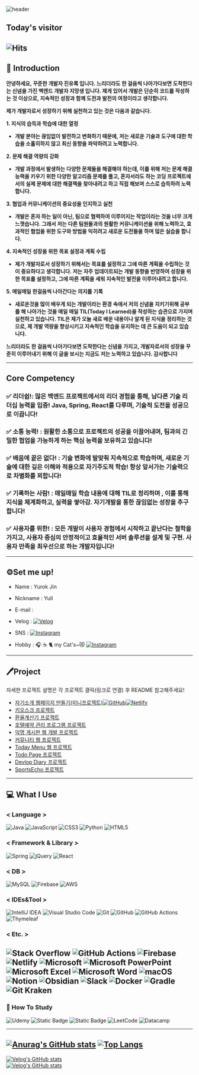 ![header](https://capsule-render.vercel.app/api?type=waving&color=random&height=250&section=header&text=Yull's%20Record&fontSize=100&animation=fadeIn)


## Today's visitor
![Hits](https://hits.seeyoufarm.com/api/count/incr/badge.svg?url=https%3A%2F%2Fgithub.com%2Fjinyr1128&count_bg=%23FFFB00&title_bg=%23555555&icon=github.svg&icon_color=%23FFFFFF&title=&edge_flat=false) </center>
---
## 🌠 Introduction
**안녕하세요, 꾸준한 개발자 진유록 입니다. 느리더라도 한 걸음씩 나아가다보면 도착한다는 신념을 가진 백엔드 개발자 지망생 입니다. 제게 있어서 개발은 단순히 코드를 작성하는 것 이상으로, 지속적인 성장과 함께 도전과 발전의 여정이라고 생각합니다.**

**제가 개발자로서 성장하기 위해 실천하고 있는 것은 다음과 같습니다.**

**1. 지식의 습득과 학습에 대한 열정**
- **개발 분야는 끊임없이 발전하고 변화하기 때문에, 저는 새로운 기술과 도구에 대한 학습을 소홀히하지 않고 최신 동향을 파악하려고 노력합니다.**

**2. 문제 해결 역량의 강화**
- **개발 과정에서 발생하는 다양한 문제들을 해결해야 하는데, 이를 위해 저는 문제 해결 능력을 키우기 위한 다양한 알고리즘 문제를 풀고, 혼자서라도 하는 코딩 프로젝트에서의 실제 문제에 대한 해결책을 찾아내려고 하고 직접 해보며 스스로 습득하려 노력합니다.**

**3. 협업과 커뮤니케이션의 중요성을 인지하고 실천** 
- **개발은 혼자 하는 일이 아닌, 팀으로 협력하여 이루어지는 작업이라는 것을 너무 크게 느꼇습니다. 그래서 저는 다른 팀원들과의 원활한 커뮤니케이션을 위해 노력하고, 효과적인 협업을 위한 도구와 방법을 익히려고 새로운 도전들을 하며 많은 실습을 합니다.**

**4. 지속적인 성장을 위한 목표 설정과 계획 수립**
- **제가 개발자로서 성장하기 위해서는 목표를 설정하고 그에 따른 계획을 수립하는 것이 중요하다고 생각합니다. 저는 자주 업데이트되는 개발 동향을 반영하여 성장을 위한 목표를 설정하고, 그에 따른 계획을 세워 지속적인 발전을 이루어내려고 합니다.**

**5. 매일매일 한걸음씩 나아간다는 의지를 기록**
- **새로운것을 많이 배우게 되는 개발이라는 환경 속에서 저의 신념을 지키기위해 공부를 해 나아가는 것을 매일 매일 TIL(Today I Learned)을 작성하는 습관으로 가지며 실천하고 있습니다. TIL은 제가 오늘 새로 배운 내용이나 알게 된 지식을 정리하는 것으로, 제 개발 역량을 향상시키고 지속적인 학습을 유지하는 데 큰 도움이 되고 있습니다.**


**느리더라도 한 걸음씩 나아가다보면 도착한다는 신념을 가지고, 개발자로서의 성장을 꾸준히 이루어내기 위해 이 글을 보시는 지금도 저는 노력하고 있습니다. 감사합니다**

---- 

## Core Competency 

### ✅ 리더쉽!: 많은 백엔드 프로젝트에서의 리더 경험을 통해, 남다른 기술 리더십 능력을 입증! Java, Spring, React를 다루며, 기술적 도전을 성공으로 이끕니다!

### ✅ 소통 능력! **: 원활한 소통으로 프로젝트의 성공을 이끌어내며, 팀과의 긴밀한 협업을 가능하게 하는 핵심 능력을 보유하고 있습니다!**

### ✅ **배움에 끝은 없다!** : **기술 변화에 발맞춰 지속적으로 학습하며, 새로운 기술에 대한 깊은 이해와 적용으로 자기주도적 학습! 항상 앞서가는 기술력으로 차별화를 꾀합니다!**

### ✅ **기록하는 사람!** : 매일매일 학습 내용에 대해 TIL로 정리하며 **, 이를 통해 지식을 체계화하고, 실력을 쌓아감. 자기개발을 통한 끊임없는 성장을 추구합니다!**

### ✅ 사용자를 위한! : **모든 개발이 사용자 경험에서 시작하고 끝난다는 철학을 가지고, 사용자 중심의 안정적이고 효율적인 서버 솔루션을 설계 및 구현. 사용자 만족을 최우선으로 하는 개발자입니다!**

---
## ⚙️Set me up! 
- Name : Yurok Jin

- Nickname : Yull

- E-mail :

- Velog :   <a href=“https://velog.io/@jinyr1128”>[![Velog](https://img.shields.io/badge/Velog-3DDC84?style=flat-square&logoBlogger&logoColor=white)](https://velog.io/@jinyr1128)
  </a>

- SNS :   <a href ="https://www.instagram.com/yulgiii_1128_/">![Instagram](https://img.shields.io/badge/Instagram-%23E4405F.svg?style=for-the-badge&logo=Instagram&logoColor=white) </a>

- Hobby : 🎧 ☕️ 🐈 my Cat's~😻 <a href ="https://instagram.com/zip4.4cats?igshid=MTNiYzNiMzkwZA%3D%3D&utm_source=qr">![Instagram](https://img.shields.io/badge/Instagram-%23E4405F.svg?style=for-the-badge&logo=Instagram&logoColor=white) </a>

---
## 🖊️Project 
자세한 프로젝트 설명은 각 프로젝트 클릭(링크로 연결) 후 README 참고해주세요!

- <a href="https://clproject.netlify.app">자기소개 웹페이지 만들기(미니프로젝트)</a><a href="https://github.com/jinyr1128/CLProject">![GitHub](https://img.shields.io/badge/github-%23121011.svg?style=for-the-badge&logo=github&logoColor=white)</a><a href="https://clproject.netlify.app">![Netlify](https://img.shields.io/badge/netlify-%23000000.svg?style=for-the-badge&logo=netlify&logoColor=#00C7B7)</a>
- <a href="https://github.com/jinyr1128/kioskPJ">키오스크 프로젝트</a>
- <a href="https://github.com/jinyr1128/CCProject">환율계산기 프로젝트</a> 
- <a href="https://github.com/jinyr1128/HRSProject">호텔예약 관리 프로그램 프로젝트</a>
- <a href="https://github.com/jinyr1128/AMBProject">익명 게시판 웹 개발 프로젝트</a>
- <a href="https://github.com/jinyr1128/PPProject">커뮤니티 웹 프로젝트</a>
- <a href="https://github.com/jinyr1128/TMProjcet">Today Menu 웹 프로젝트</a>
- <a href="https://github.com/jinyr1128/TodoBlog">Todo Page 프로젝트</a>
- <a href="https://github.com/jinyr1128/DDProject">Devlop Diary 프로젝트</a>
- <a href="https://github.com/orgs/SportsEcho/repositories">SportsEcho 프로젝트</a>
---
 ## 💻 What I Use

### < Language >
![Java](https://img.shields.io/badge/java-%23ED8B00.svg?style=for-the-badge&logo=openjdk&logoColor=white)
![JavaScript](https://img.shields.io/badge/javascript-%23323330.svg?style=for-the-badge&logo=javascript&logoColor=%23F7DF1E)
![CSS3](https://img.shields.io/badge/css3-%231572B6.svg?style=for-the-badge&logo=css3&logoColor=white)
![Python](https://img.shields.io/badge/python-3670A0?style=for-the-badge&logo=python&logoColor=ffdd54)
![HTML5](https://img.shields.io/badge/html5-%23E34F26.svg?style=for-the-badge&logo=html5&logoColor=white)


### < Framework & Library >

![Spring](https://img.shields.io/badge/spring-%236DB33F.svg?style=for-the-badge&logo=spring&logoColor=white)
![jQuery](https://img.shields.io/badge/jquery-%230769AD.svg?style=for-the-badge&logo=jquery&logoColor=white)
![React](https://img.shields.io/badge/react-%2320232a.svg?style=for-the-badge&logo=react&logoColor=%2361DAFB)

### < DB >
![MySQL](https://img.shields.io/badge/mysql-%2300f.svg?style=for-the-badge&logo=mysql&logoColor=white)
![Firebase](https://img.shields.io/badge/Firebase-039BE5?style=for-the-badge&logo=Firebase&logoColor=white)
![AWS](https://img.shields.io/badge/AWS-%23FF9900.svg?style=for-the-badge&logo=amazon-aws&logoColor=white)


### < IDEs&Tool >

![IntelliJ IDEA](https://img.shields.io/badge/IntelliJIDEA-000000.svg?style=for-the-badge&logo=intellij-idea&logoColor=white)
![Visual Studio Code](https://img.shields.io/badge/Visual%20Studio%20Code-0078d7.svg?style=for-the-badge&logo=visual-studio-code&logoColor=white)
![Git](https://img.shields.io/badge/git-%23F05033.svg?style=for-the-badge&logo=git&logoColor=white)
![GitHub](https://img.shields.io/badge/github-%23121011.svg?style=for-the-badge&logo=github&logoColor=white)
![GitHub Actions](https://img.shields.io/badge/github%20actions-%232671E5.svg?style=for-the-badge&logo=githubactions&logoColor=white)
![Thymeleaf](https://img.shields.io/badge/Thymeleaf-%23005C0F.svg?style=for-the-badge&logo=Thymeleaf&logoColor=white)



### < Etc. >
![Stack Overflow](https://img.shields.io/badge/-Stackoverflow-FE7A16?style=for-the-badge&logo=stack-overflow&logoColor=white)
![GitHub Actions](https://img.shields.io/badge/github%20actions-%232671E5.svg?style=for-the-badge&logo=githubactions&logoColor=white)
![Firebase](https://img.shields.io/badge/firebase-%23039BE5.svg?style=for-the-badge&logo=firebase)
![Netlify](https://img.shields.io/badge/netlify-%23000000.svg?style=for-the-badge&logo=netlify&logoColor=#00C7B7)
![Microsoft](https://img.shields.io/badge/Microsoft-0078D4?style=for-the-badge&logo=microsoft&logoColor=white)
![Microsoft PowerPoint](https://img.shields.io/badge/Microsoft_PowerPoint-B7472A?style=for-the-badge&logo=microsoft-powerpoint&logoColor=white)
![Microsoft Excel](https://img.shields.io/badge/Microsoft_Excel-217346?style=for-the-badge&logo=microsoft-excel&logoColor=white)
![Microsoft Word](https://img.shields.io/badge/Microsoft_Word-2B579A?style=for-the-badge&logo=microsoft-word&logoColor=white)
![macOS](https://img.shields.io/badge/mac%20os-000000?style=for-the-badge&logo=macos&logoColor=F0F0F0)
![Notion](https://img.shields.io/badge/Notion-%23000000.svg?style=for-the-badge&logo=notion&logoColor=white)
![Obsidian](https://img.shields.io/badge/Obsidian-%23483699.svg?style=for-the-badge&logo=obsidian&logoColor=white)
![Slack](https://img.shields.io/badge/Slack-4A154B?style=for-the-badge&logo=slack&logoColor=white)
![Docker](https://img.shields.io/badge/docker-%230db7ed.svg?style=for-the-badge&logo=docker&logoColor=white)
![Gradle](https://img.shields.io/badge/Gradle-02303A.svg?style=for-the-badge&logo=Gradle&logoColor=white)
![Git Kraken](https://img.shields.io/badge/GitKraken-black?style=for-the-badge&logo=GitKraken&logoColor=white)
---
### 📖 How To Study

![Udemy](https://img.shields.io/badge/Udemy-A435F0?style=for-the-badge&logo=Udemy&logoColor=white)
![Static Badge](https://img.shields.io/badge/%EB%82%B4%EC%9D%BC%EB%B0%B0%EC%9D%BC%EC%BA%A0%ED%94%84-BE3939?style=flat-square&logo=thespritersresource)
![Static Badge](https://img.shields.io/badge/Inflearn-199900?style=flat-square&logo=leaflet)
![LeetCode](https://img.shields.io/badge/LeetCode-000000?style=for-the-badge&logo=LeetCode&logoColor=#d16c06)
![Datacamp](https://img.shields.io/badge/Datacamp-05192D?style=for-the-badge&logo=datacamp&logoColor=03E860)




---


[![Anurag's GitHub stats](https://github-readme-stats.vercel.app/api?username=jinyr1128&theme=dark&show_icons=true)](https://github.com/jinyr1128/github-readme-stats)
[![Top Langs](https://github-readme-stats.vercel.app/api/top-langs/?username=jinyr1128&layout=compact)](https://github.com/jinyr1128/github-readme-stats)
---
 [![Velog's GitHub stats](https://velog-readme-stats.vercel.app/api/badge?name=jinyr1128)](https://velog.io/@jinyr1128)<br>
 [![Velog's GitHub stats](https://velog-readme-stats.vercel.app/api?name=jinyr1128)](https://velog.io/@jinyr1128/series/%EA%B0%9C%EB%B0%9C%EC%9E%90%EB%A1%9C%EC%9D%98-%EC%B7%A8%EC%97%85%EC%9D%84-%EC%A4%80%EB%B9%84%ED%95%98%EB%A9%B0)


